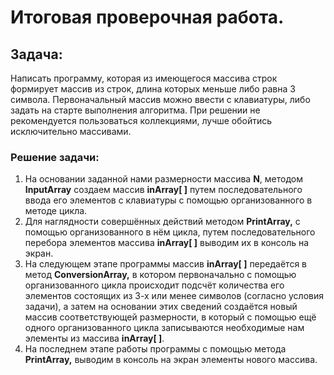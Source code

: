 
# **Итоговая проверочная работа.**

## **Задача:**

Написать программу, которая из имеющегося массива строк формирует массив из строк, длина которых меньше либо равна 3 символа. Первоначальный массив можно ввести с клавиатуры, либо задать на старте выполнения алгоритма. При решении не рекомендуется пользоваться коллекциями, лучше обойтись исключительно массивами.


### **Решение задачи:**
1. На основании заданной нами размерности массива **N**, методом **InputArray** создаем массив **inArray[ ]** путем последовательного ввода его элементов с клавиатуры с помощью организованного в методе цикла.
2. Для наглядности совершённых действий методом **PrintArray,** с помощью организованного в нём цикла, путем последовательного перебора элементов массива **inArray[ ]** выводим их в консоль на экран.
3. На следующем этапе программы массив **inArray[ ]** передаётся в метод **ConversionArray,** в котором первоначально с помощью организованного цикла происходит подсчёт количества его элементов состоящих из 3-х или менее символов (согласно условия задачи), а затем на основании этих сведений создаётся новый массив соответствующей размерности, в который с помощью ещё одного организованного цикла записываются необходимые нам элементы из массива **inArray[ ]**.
4. На последнем этапе работы программы с помощью метода **PrintArray,** выводим в консоль на экран элементы нового массива.